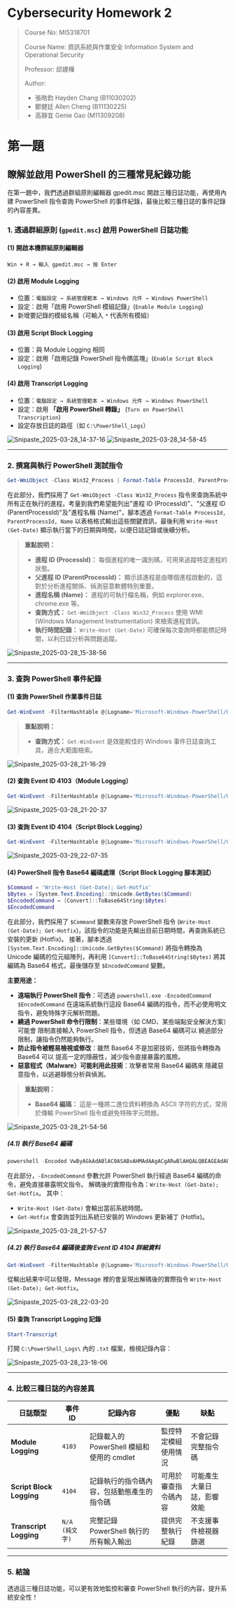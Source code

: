 # Cybersecurity Homework 2

> Course No: MI5318701
>
> Course Name: 資訊系統與作業安全 Information System and Operational Security
>
> Professor: 邱建樺
>
> Author:
>
> - 張皓鈞 Hayden Chang (B11030202)
> - 鄭健廷 Allen Cheng (B11130225)
> - 高靜宜 Genie Gao (M11309208)

# 第一題

## 瞭解並啟用 PowerShell 的三種常見紀錄功能
 
 在第一題中，我們透過群組原則編輯器 gpedit.msc 開啟三種日誌功能，再使用內建 PowerShell 指令查詢 PowerShell 的事件紀錄，最後比較三種日誌的事件記錄的內容差異。

### 1.  透過群組原則 (`gpedit.msc`) 啟用 PowerShell 日誌功能

#### (1) 開啟本機群組原則編輯器
```shell
Win + R → 輸入 gpedit.msc → 按 Enter
```

 #### (2) 啟用 Module Logging
- 位置：`電腦設定 → 系統管理範本 → Windows 元件 → Windows PowerShell`
- 設定：啟用「啟用 PowerShell 模組記錄」(`Enable Module Logging`)
- 新增要記錄的模組名稱（可輸入 `*` 代表所有模組）

#### (3) 啟用 Script Block Logging
- 位置：與 Module Logging 相同
- 設定：啟用「啟用記錄 PowerShell 指令碼區塊」(`Enable Script Block Logging`)

#### (4) 啟用 Transcript Logging
- 位置：`電腦設定 → 系統管理範本 → Windows 元件 → Windows PowerShell`
- 設定：啟用 **「啟用 PowerShell 轉錄」** (`Turn on PowerShell Transcription`)
- 設定存放日誌的路徑（如 `C:\PowerShell_Logs`）

![Snipaste_2025-03-28_14-37-16](assets/Snipaste_2025-03-28_14-37-16.jpg)
![Snipaste_2025-03-28_14-58-45](assets/Snipaste_2025-03-28_14-58-45.jpg)

---

### 2. 撰寫與執行 PowerShell 測試指令

```powershell
Get-WmiObject -Class Win32_Process | Format-Table ProcessId, ParentProcessId, Name; Write-Host (Get-Date)
```

在此部分，我們採用了 `Get-WmiObject -Class Win32_Process` 指令來查詢系統中所有正在執行的進程。考量到我們希望能列出"進程 ID (ProcessId)"、"父進程 ID (ParentProcessId)"及"進程名稱 (Name)"，腳本透過 `Format-Table ProcessId, ParentProcessId, Name` 以表格格式輸出這些關鍵資訊，最後利用 `Write-Host (Get-Date)` 顯示執行當下的日期與時間，以便日誌記錄或後續分析。

> **重點說明：**
>
> - **進程 ID (ProcessId)：**  每個進程的唯一識別碼，可用來追蹤特定進程的狀態。
> - **父進程 ID (ParentProcessId)：**  顯示該進程是由哪個進程啟動的，這對於分析進程關係、偵測惡意軟體特別重要。
> - **進程名稱 (Name)：**  進程的可執行檔名稱，例如 explorer.exe、chrome.exe 等。
> - **查詢方式：**  `Get-WmiObject -Class Win32_Process` 使用 WMI (Windows Management Instrumentation) 來檢索進程資訊。
> - **執行時間記錄：**  `Write-Host (Get-Date)` 可確保每次查詢時都能標記時間，以利日誌分析與問題追蹤。

![Snipaste_2025-03-28_15-38-56](assets/Snipaste_2025-03-28_15-38-56.jpg)

---

### 3. 查詢 PowerShell 事件紀錄

#### (1) 查詢 PowerShell 作業事件日誌

```powershell
Get-WinEvent -FilterHashtable @{Logname='Microsoft-Windows-PowerShell/Operational'}
```

> **重點說明：**
>
> - **查詢方式：**  `Get-WinEvent` 是效能較佳的 Windows 事件日誌查詢工具，適合大範圍檢索。

![Snipaste_2025-03-28_21-16-29](assets/Snipaste_2025-03-28_21-16-29.jpg)


#### (2) 查詢 Event ID 4103（Module Logging）

```powershell
Get-WinEvent -FilterHashtable @{Logname='Microsoft-Windows-PowerShell/Operational'; StartTime="2025/3/28 下午 09:14:29"; EndTime="2025/3/28 下午 09:14:31"; ID=4103}
```

![Snipaste_2025-03-28_21-20-37](assets/Snipaste_2025-03-28_21-20-37.jpg)

#### (3) 查詢 Event ID 4104（Script Block Logging）

```powershell
Get-WinEvent -FilterHashtable @{Logname='Microsoft-Windows-PowerShell/Operational'; ID=4104}
```

![Snipaste_2025-03-29_22-07-35](assets/Snipaste_2025-03-29_22-07-35.jpg)

#### (4) PowerShell 指令 Base64 編碼處理（Script Block Logging 腳本測試）

```powershell
$Command = 'Write-Host (Get-Date); Get-Hotfix'
$Bytes = [System.Text.Encoding]::Unicode.GetBytes($Command)
$EncodedCommand = [Convert]::ToBase64String($Bytes)
$EncodedCommand
```

在此部分，我們採用了 `$Command` 變數來存放 PowerShell 指令 (`Write-Host (Get-Date); Get-Hotfix`)，該指令的功能是先輸出目前日期時間，再查詢系統已安裝的更新 (Hotfix)。
接著，腳本透過 `[System.Text.Encoding]::Unicode.GetBytes($Command)` 將指令轉換為 Unicode 編碼的位元組陣列，再利用 `[Convert]::ToBase64String($Bytes)` 將其編碼為 Base64 格式，最後儲存至 `$EncodedCommand` 變數。

**主要用途：**
  - **遠端執行 PowerShell 指令**：可透過 `powershell.exe -EncodedCommand $EncodedCommand` 在遠端系統執行這段 Base64 編碼的指令，而不必使用明文指令，避免特殊字元解析問題。
  - **繞過 PowerShell 命令行限制**：某些環境（如 CMD、某些端點安全解決方案）可能會 限制直接輸入 PowerShell 指令，但透過 Base64 編碼可以 繞過部分限制，讓指令仍然能夠執行。
  - **防止指令被輕易檢視或修改**：雖然 Base64 不是加密技術，但將指令轉換為 Base64 可以 提高一定的隱蔽性，減少指令直接暴露的風險。
  - **惡意程式（Malware）可能利用此技術**：攻擊者常用 Base64 編碼來 隱藏惡意指令，以逃避靜態分析與偵測。

> **重點說明：**
>
> - **Base64 編碼：**  這是一種將二進位資料轉換為 ASCII 字符的方式，常用於傳輸 PowerShell 指令或避免特殊字元問題。

![Snipaste_2025-03-28_21-54-56](assets/Snipaste_2025-03-28_21-54-56.jpg)

##### (4.1) 執行 Base64 編碼

```powershell
powershell -Encoded VwByAGkAdABlAC0ASABvAHMAdAAgACgARwBlAHQALQBEAGEAdABlACkAOwAgAEcAZQB0AC0ASABvAHQAZgBpAHgA
```

在此部分，`-EncodedCommand` 參數允許 PowerShell 執行經過 Base64 編碼的命令，避免直接暴露明文指令。
解碼後的實際指令為：`Write-Host (Get-Date); Get-Hotfix`。
其中：
- `Write-Host (Get-Date)` 會輸出當前系統時間。
- `Get-Hotfix` 會查詢並列出系統已安裝的 Windows 更新補丁 (Hotfix)。

![Snipaste_2025-03-28_21-57-57](assets/Snipaste_2025-03-28_21-57-57.jpg)

##### (4.2) 執行 Base64 編碼後查詢 Event ID 4104 詳細資料

```powershell
Get-WinEvent -FilterHashtable @{Logname='Microsoft-Windows-PowerShell/Operational'; StartTime="2025/3/28 下午 09:57:37"; EndTime="2025/3/28 下午 09:57:39"; ID=4104} | Format-List
```

從輸出結果中可以發現，Message 裡的會呈現出解碼後的實際指令 `Write-Host (Get-Date); Get-Hotfix`。

![Snipaste_2025-03-28_22-03-20](assets/Snipaste_2025-03-28_22-03-20.jpg)

#### (5) 查詢 Transcript Logging 記錄

```powershell
Start-Transcript
```

打開 `C:\PowerShell_Logs\` 內的 `.txt` 檔案，檢視記錄內容：

![Snipaste_2025-03-28_23-18-06](assets/Snipaste_2025-03-28_23-18-06.jpg)

---

### 4. 比較三種日誌的內容差異

| 日誌類型 | 事件 ID | 記錄內容 | 優點 | 缺點 |
|----------|---------|----------|------|------|
| **Module Logging** | `4103` | 記錄載入的 PowerShell 模組和使用的 cmdlet | 監控特定模組使用情況 | 不會記錄完整指令碼 |
| **Script Block Logging** | `4104` | 記錄執行的指令碼內容，包括動態產生的指令碼 | 可用於審查指令碼內容 | 可能產生大量日誌，影響效能 |
| **Transcript Logging** | `N/A (純文字)` | 完整記錄 PowerShell 執行的所有輸入輸出 | 提供完整執行紀錄 | 不支援事件檢視器篩選 |

---

### 5. 結論
透過這三種日誌功能，可以更有效地監控和審查 PowerShell 執行的內容，提升系統安全性！